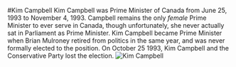 #Kim Campbell
Kim Campbell was Prime Minister of Canada from June 25, 1993 to November 4, 1993. Campbell remains the only *female* Prime Minister to ever serve in Canada, though unfortunately, she never actually sat in Parliament as Prime Minister.
Kim Campbell became Prime Minister when Brian Mulroney retired from politics in the same year, and was never formally elected to the position. On October 25 1993, Kim Campbell and the Conservative Party lost the election. 
![Kim Campbell](https://tce-live2.s3.amazonaws.com/media/media/5a464367-5cfc-4c5f-8414-103363d3fab2.jpg)
